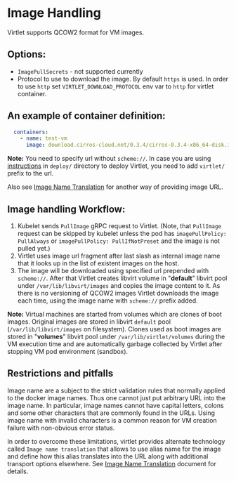 # Image Handling

Virtlet supports QCOW2 format for VM images.

## Options:
- `ImagePullSecrets` - not supported currently
- Protocol to use to download the image. By default `https` is used. In order to use `http` set `VIRTLET_DOWNLOAD_PROTOCOL` env var to `http` for virtlet container.

## An example of container definition:

```yaml
  containers:
    - name: test-vm
      image: download.cirros-cloud.net/0.3.4/cirros-0.3.4-x86_64-disk.img
```

**Note:** You need to specify url without `scheme://`. In case you are using [instructions](../deploy/README.md) in `deploy/` directory to deploy Virtlet, you need to add `virtlet/` prefix to the url.

Also see [Image Name Translation](image-name-translation.md) for another way of providing image URL.

## Image handling Workflow:
1. Kubelet sends `PullImage` gRPC request to Virtlet.
(Note, that `PullImage` request can be skipped by kubelet unless the pod has `imagePullPolicy: PullAlways` or `imagePullPolicy: PullIfNotPreset` and the image is not pulled yet.)
1. Virtlet uses image url fragment after last slash as internal image name that it looks up in the list of existent images on the host.
1. The image will be downloaded using specified url prepended with `scheme://`. After that Virtlet creates libvirt volume in "**default**" libvirt pool under `/var/lib/libvirt/images` and copies the image content to it. As there is no versioning of QCOW2 images Virtlet downloads the image each time, using the image name with `scheme://` prefix added.

**Note:** Virtual machines are started from volumes which are clones of boot images.
Original images are stored in libvirt `default` pool (`/var/lib/libvirt/images` on filesystem).
Clones used as boot images are stored in "**volumes**" libvirt pool under `/var/lib/virtlet/volumes`
during the VM execution time and are automatically garbage collected by Virtlet
after stopping VM pod environment (sandbox).

## Restrictions and pitfalls

Image name are a subject to the strict validation rules that normally applied to the docker image names. Thus one cannot
just put arbitrary URL into the image name. In particular, image names cannot have capital letters, colons and some other
characters that are commonly found in the URLs. Using image name with invalid characters is a common reason for VM
creation failure with non-obvious error status.

In order to overcome these limitations, virtlet provides alternate technology called `Image name translation` that allows
to use alias name for the image and define how this alias translates into the URL along with additional transport options
elsewhere. See [Image Name Translation](image-name-translation.md) document for details.
